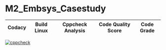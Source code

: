 # M2_Embsys_Casestudy

|Codacy| Build Linux| Cppcheck Analysis| Code Quality Score | Code Grade |
| :---: | :---: | :---: | :---: | :---: |












[![cppcheck](https://github.com/Venkyvenku/M2_Embsys_Casestudy/actions/workflows/main.yml/badge.svg)](https://github.com/Venkyvenku/M2_Embsys_Casestudy/actions/workflows/main.yml)
